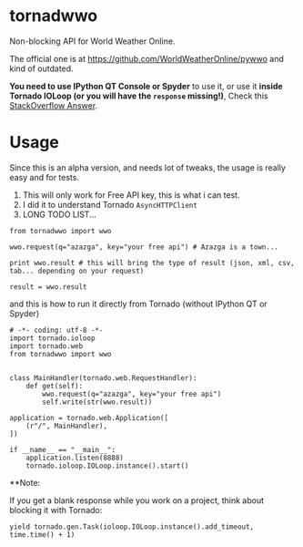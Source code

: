 tornadwwo
=========

Non-blocking API for World Weather Online.

The official one is at https://github.com/WorldWeatherOnline/pywwo and kind of outdated.

**You need to use IPython QT Console or Spyder** to use it, or use it **inside Tornado IOLoop (or you will have the `response` missing!)**, Check this [StackOverflow Answer](http://stackoverflow.com/questions/27284172/ipython-dont-execute-codes-like-python).

Usage
=========

Since this is an alpha version, and needs lot of tweaks, the usage is really easy and for tests.

1. This will only work for Free API key, this is what i can test.
2. I did it to understand Tornado `AsyncHTTPClient`
3. LONG TODO LIST...

`from tornadwwo import wwo`

`wwo.request(q="azazga", key="your free api") # Azazga is a town...`

`print wwo.result # this will bring the type of result (json, xml, csv, tab... depending on your request)`

`result = wwo.result `

and this is how to run it directly from Tornado (without IPython QT or Spyder)

    # -*- coding: utf-8 -*-
    import tornado.ioloop
    import tornado.web
    from tornadwwo import wwo


    class MainHandler(tornado.web.RequestHandler):
        def get(self):
            wwo.request(q="azazga", key="your free api")
            self.write(str(wwo.result))

    application = tornado.web.Application([
        (r"/", MainHandler),
    ])

    if __name__ == "__main__":
        application.listen(8888)
        tornado.ioloop.IOLoop.instance().start()

**Note:

If you get a blank response while you work on a project, think about blocking it with Tornado:

`yield tornado.gen.Task(ioloop.IOLoop.instance().add_timeout, time.time() + 1)`
